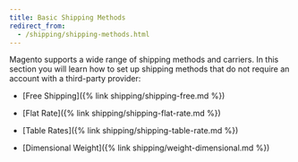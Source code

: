 ```yaml
---
title: Basic Shipping Methods
redirect_from:
  - /shipping/shipping-methods.html
---
```


Magento supports a wide range of shipping methods and carriers. In this section you will learn how to set up shipping methods that do not require an account with a third-party provider:

* [Free Shipping]({% link shipping/shipping-free.md %})

* [Flat Rate]({% link shipping/shipping-flat-rate.md %})

* [Table Rates]({% link shipping/shipping-table-rate.md %})

* [Dimensional Weight]({% link shipping/weight-dimensional.md %})